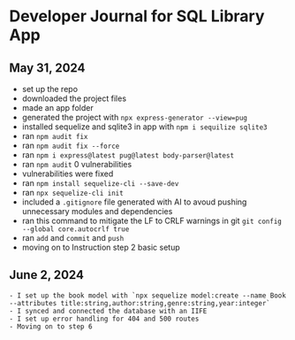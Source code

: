 # Developer Journal for SQL Library App


## May 31, 2024
- set up the repo
- downloaded the project files
- made an app folder
- generated the project with 
`npx express-generator --view=pug`
- installed sequelize and sqlite3 in app with `npm i sequilize sqlite3`
- ran `npm audit fix`
- ran `npm audit fix --force`
- ran `npm i express@latest pug@latest body-parser@latest`
- ran `npm audit` 0 vulnerabilities
- vulnerabilities were fixed
- ran `npm install sequelize-cli --save-dev`
- ran `npx sequelize-cli init`
- included a `.gitignore` file generated with AI to avoud pushing unnecessary modules and dependencies
- ran this command to mitigate the LF to CRLF warnings in git `git config --global core.autocrlf true`
- ran `add` and `commit` and `push`
- moving on to Instruction step 2 basic setup

## June 2, 2024
    - I set up the book model with `npx sequelize model:create --name Book --attributes title:string,author:string,genre:string,year:integer`
    - I synced and connected the database with an IIFE
    - I set up error handling for 404 and 500 routes
    - Moving on to step 6